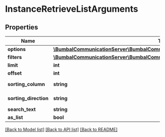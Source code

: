 # InstanceRetrieveListArguments

## Properties
Name | Type | Description | Notes
------------ | ------------- | ------------- | -------------
**options** | [**\BumbalCommunicationServer\BumbalCommunicationServer\Model\InstanceOptionsModel**](InstanceOptionsModel.md) |  | [optional] 
**filters** | [**\BumbalCommunicationServer\BumbalCommunicationServer\Model\InstanceFiltersModel**](InstanceFiltersModel.md) |  | [optional] 
**limit** | **int** |  | [optional] 
**offset** | **int** |  | [optional] 
**sorting_column** | **string** | Sorting Column | [optional] 
**sorting_direction** | **string** | Sorting Direction | [optional] 
**search_text** | **string** |  | [optional] 
**as_list** | **bool** |  | [optional] 

[[Back to Model list]](../README.md#documentation-for-models) [[Back to API list]](../README.md#documentation-for-api-endpoints) [[Back to README]](../README.md)


